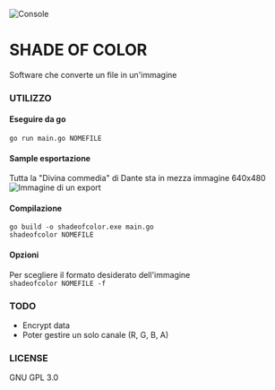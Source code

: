 ![Console](https://github.com/archistico/ShadeOfColor/raw/master/screenshot/console1.png)

# SHADE OF COLOR
Software che converte un file in un'immagine

### UTILIZZO
#### Eseguire da go  
`go run main.go NOMEFILE`

#### Sample esportazione
Tutta la "Divina commedia" di Dante sta in mezza immagine 640x480  
![Immagine di un export](https://github.com/archistico/ShadeOfColor/raw/master/testi/divinacommedia-640x480-000.png)  

#### Compilazione  
`go build -o shadeofcolor.exe main.go`  
`shadeofcolor NOMEFILE`

#### Opzioni  
Per scegliere il formato desiderato dell'immagine  
`shadeofcolor NOMEFILE -f`

### TODO
 - Encrypt data
 - Poter gestire un solo canale (R, G, B, A)
 
### LICENSE
GNU GPL 3.0